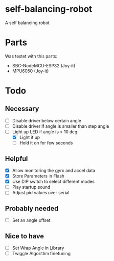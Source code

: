 # self-balancing-robot
A self balancing robot

# Parts
Was testet with this parts:
 - SBC-NodeMCU-ESP32 (Joy-it)
 - MPU6050 (Joy-it)

# Todo
## Necessary
 - [ ] Disable driver below certain angle
 - [ ] Disable driver if angle is smaller than step angle
 - [ ] Light up LED if angle is > 10 deg
   - [x] Light it up
   - [ ] Hold it on for few seconds
## Helpful
 - [x] Allow monitoring the gyro and accel data
 - [x] Store Parameters in Flash
 - [x] Use DIP switch to select different modes
 - [ ] Play startup sound
 - [ ] Adjust pid values over serial
## Probably needed
 - [ ] Set an angle offset 
## Nice to have
 - [ ] Set Wrap Angle in Library
 - [ ] Twiggle Algorithm finetuning
